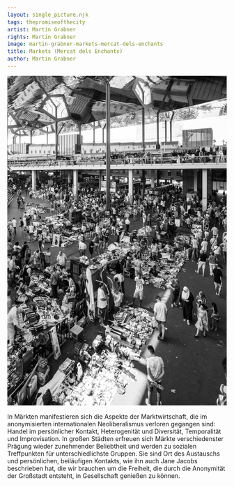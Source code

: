 ```yaml
---
layout: single_picture.njk
tags: thepromiseofthecity
artist: Martin Grabner
rights: Martin Grabner
image: martin-grabner-markets-mercat-dels-enchants
title: Markets (Mercat dels Enchants)
author: Martin Grabner
---
```


![](/assets/pics/martin-grabner-markets-mercat-dels-enchants.jpg)

In Märkten manifestieren sich die Aspekte der Marktwirtschaft, die im anonymisierten internationalen Neoliberalismus verloren gegangen sind: Handel im persönlicher Kontakt, Heterogenität und Diversität, Temporalität und Improvisation. In großen Städten erfreuen sich Märkte verschiedenster Prägung wieder zunehmender Beliebtheit und werden zu sozialen Treffpunkten für unterschiedlichste Gruppen. Sie sind Ort des Austauschs und persönlichen, beiläufigen Kontakts, wie ihn auch Jane Jacobs beschrieben hat, die wir brauchen um die Freiheit, die durch die Anonymität der Großstadt entsteht, in Gesellschaft genießen zu können.
